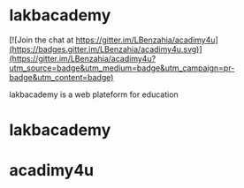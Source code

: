 # lakbacademy 

[![Join the chat at https://gitter.im/LBenzahia/acadimy4u](https://badges.gitter.im/LBenzahia/acadimy4u.svg)](https://gitter.im/LBenzahia/acadimy4u?utm_source=badge&utm_medium=badge&utm_campaign=pr-badge&utm_content=badge)

lakbacademy is a web plateform for education 

# lakbacademy
# acadimy4u
